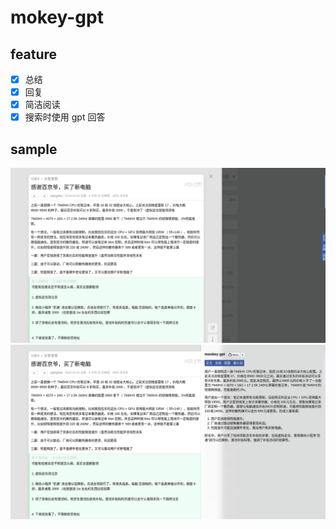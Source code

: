 # mokey-gpt

## feature

- [x] 总结
- [x] 回复
- [x] 简洁阅读
- [x] 搜索时使用 gpt 回答

## sample

![mokey-gpt](./doc/sample.png)
![mokey-gpt](./doc/sample-v2.png)
